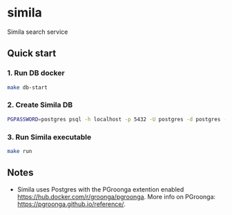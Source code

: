 # simila
Simila search service

## Quick start

### 1. Run DB docker

```bash
make db-start
```
### 2. Create Simila DB

```bash
PGPASSWORD=postgres psql -h localhost -p 5432 -U postgres -d postgres -c "create database simila"
```

### 3. Run Simila executable

```bash
make run
```

## Notes

- Simila uses Postgres with the PGroonga extention enabled https://hub.docker.com/r/groonga/pgroonga. More info on PGroonga: https://pgroonga.github.io/reference/.

